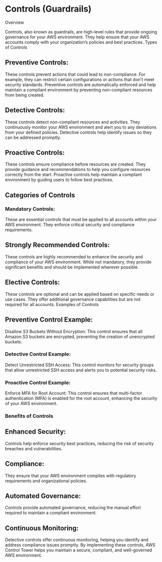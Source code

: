 #  Controls (Guardrails)
Overview

Controls, also known as guardrails, are high-level rules that provide ongoing governance for your AWS environment. They help ensure that your AWS accounts comply with your organization’s policies and best practices.
Types of Controls

##  Preventive Controls:

These controls prevent actions that could lead to non-compliance. For example, they can restrict certain configurations or actions that don't meet security standards. Preventive controls are automatically enforced and help maintain a compliant environment by preventing non-compliant resources from being created.
##  Detective Controls:

These controls detect non-compliant resources and activities. They continuously monitor your AWS environment and alert you to any deviations from your defined policies. Detective controls help identify issues so they can be addressed promptly.
##  Proactive Controls:

These controls ensure compliance before resources are created. They provide guidance and recommendations to help you configure resources correctly from the start. Proactive controls help maintain a compliant environment by guiding users to follow best practices.
##  Categories of Controls

###  Mandatory Controls:

These are essential controls that must be applied to all accounts within your AWS environment. They enforce critical security and compliance requirements.
## Strongly Recommended Controls:

These controls are highly recommended to enhance the security and compliance of your AWS environment. While not mandatory, they provide significant benefits and should be implemented wherever possible.
## Elective Controls:

These controls are optional and can be applied based on specific needs or use cases. They offer additional governance capabilities but are not required for all accounts.
Examples of Controls

## Preventive Control Example:

Disallow S3 Buckets Without Encryption: This control ensures that all Amazon S3 buckets are encrypted, preventing the creation of unencrypted buckets.
### Detective Control Example:

Detect Unrestricted SSH Access: This control monitors for security groups that allow unrestricted SSH access and alerts you to potential security risks.
### Proactive Control Example:

Enforce MFA for Root Account: This control ensures that multi-factor authentication (MFA) is enabled for the root account, enhancing the security of your AWS environment.
### Benefits of Controls

## Enhanced Security:

Controls help enforce security best practices, reducing the risk of security breaches and vulnerabilities.
## Compliance:

They ensure that your AWS environment complies with regulatory requirements and organizational policies.
## Automated Governance:

Controls provide automated governance, reducing the manual effort required to maintain a compliant environment.
## Continuous Monitoring:

Detective controls offer continuous monitoring, helping you identify and address compliance issues promptly.
By implementing these controls, AWS Control Tower helps you maintain a secure, compliant, and well-governed AWS environment.
